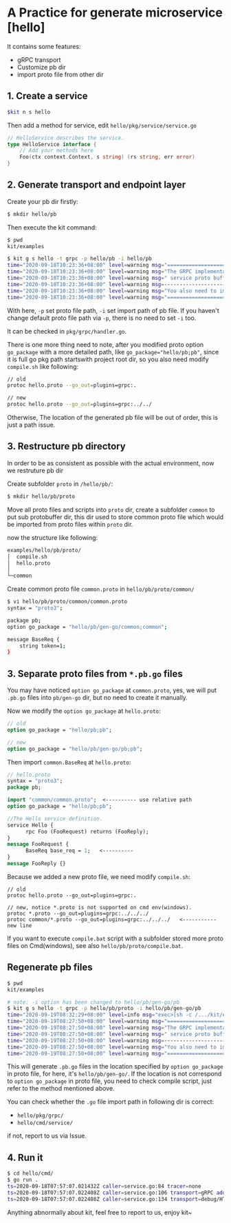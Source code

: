 # A Practice for generate microservice [hello]

It contains some features:

- gRPC transport
- Customize pb dir
- import proto file from other dir

## 1. Create a service
```bash
$kit n s hello
```

Then add a method for service, edit `hello/pkg/service/service.go`
```go
// HelloService describes the service.
type HelloService interface {
	// Add your methods here
	Foo(ctx context.Context, s string) (rs string, err error)
}
```

## 2. Generate transport and endpoint layer

Create your pb dir firstly:
```bash
$ mkdir hello/pb
```

Then execute the kit command:
```bash
$ pwd
kit/examples

$ kit g s hello -t grpc -p hello/pb -i hello/pb
time="2020-09-18T10:23:36+08:00" level=warning msg="==============================================================="
time="2020-09-18T10:23:36+08:00" level=warning msg="The GRPC implementation is not finished you need to update your"
time="2020-09-18T10:23:36+08:00" level=warning msg=" service proto buffer and run the compile script."
time="2020-09-18T10:23:36+08:00" level=warning msg=---------------------------------------------------------------
time="2020-09-18T10:23:36+08:00" level=warning msg="You also need to implement the Encoders and Decoders!"
time="2020-09-18T10:23:36+08:00" level=warning msg="==============================================================="
```

With here, `-p` set proto file path, `-i` set import path of pb file.
If you haven't change default proto file path via `-p`, there is no need to set `-i` too.

It can be checked in `pkg/grpc/handler.go`.


There is one more thing need to note, after you modified proto option `go_package` with a more detailed path, 
like `go_package="hello/pb;pb"`, since it is full go pkg path startswith project root dir, 
so you also need modify `compile.sh` like following:

```bash
// old
protoc hello.proto --go_out=plugins=grpc:.

// new
protoc hello.proto --go_out=plugins=grpc:../../
```

Otherwise, The location of the generated pb file will be out of order, this is just a path issue.

## 3. Restructure pb directory
In order to be as consistent as possible with the actual environment, now we restruture pb dir

Create subfolder `proto` in `/hello/pb/`:
```bash
$ mkdir hello/pb/proto 
```
Move all proto files and scripts into `proto` dir, create a subfolder `common` to put sub protobuffer dir,
this dir used to store common proto file which would be imported from proto files within `proto` dir.
 
now the structure like following:
```bash
examples/hello/pb/proto/
│  compile.sh
│  hello.proto
│
└─common
```
Create common proto file `common.proto` in `hello/pb/proto/common/`
```bash
$ vi hello/pb/proto/common/common.proto
syntax = "proto3";

package pb;
option go_package = "hello/pb/gen-go/common;common";

message BaseReq {
	string token=1;
}
```

## 3. Separate proto files from `*.pb.go` files

You may have noticed `option go_package` at `common.proto`, yes, we will put `.pb.go` files into 
`pb/gen-go` dir, but no need to create it manually.

Now we modify the `option go_package` at `hello.proto`:
```proto
// old
option go_package = "hello/pb;pb";

// new
option go_package = "hello/pb/gen-go/pb;pb";
``` 


Then import `common.BaseReq` at `hello.proto`:
```protobuf
// hello.proto
syntax = "proto3";
package pb;

import "common/common.proto";  <---------- use relative path
option go_package = "hello/pb;pb";

//The Hello service definition.
service Hello {
	  rpc Foo (FooRequest) returns (FooReply);
}
message FooRequest {
	  BaseReq base_req = 1;   <----------
}
message FooReply {}
```

Because we added a new proto file, we need modify `compile.sh`:
```bashtext
// old
protoc hello.proto --go_out=plugins=grpc:.

// new, notice *.proto is not supported on cmd env(windows).
protoc *.proto --go_out=plugins=grpc:../../../
protoc common/*.proto --go_out=plugins=grpc:../../../   <----------- new line
```

If you want to execute `compile.bat` script with a subfolder stored more proto
files on Cmd(windows), see also `hello/pb/proto/compile.bat`.

## Regenerate pb files
```bash
$ pwd
kit/examples

# note: -i option has been changed to hello/pb/gen-go/pb
$ kit g s hello -t grpc -p hello/pb/proto -i hello/pb/gen-go/pb
time="2020-09-19T08:32:29+08:00" level=info msg="exec>[sh -c /.../kit/examples/hello/pb/proto/compile.sh]"
time="2020-09-19T08:27:50+08:00" level=warning msg="==============================================================="
time="2020-09-19T08:27:50+08:00" level=warning msg="The GRPC implementation is not finished you need to update your"
time="2020-09-19T08:27:50+08:00" level=warning msg=" service proto buffer and run the compile script."
time="2020-09-19T08:27:50+08:00" level=warning msg=---------------------------------------------------------------
time="2020-09-19T08:27:50+08:00" level=warning msg="You also need to implement the Encoders and Decoders!"
time="2020-09-19T08:27:50+08:00" level=warning msg="==============================================================="
```

This will generate `.pb.go` files in the location specified by `option go_package` in proto file,
for here, it's `hello/pb/gen-go/`. If the location is not correspond to `option go_package` in proto file,
you need to check compile script, just refer to the method mentioned above. 
 
You can check whether the `.go` file import path in following dir is correct:
- `hello/pkg/grpc/`
- `hello/cmd/service/`

if not, report to us via Issue.

## 4. Run it
```bash
$ cd hello/cmd/
$ go run .
ts=2020-09-18T07:57:07.021432Z caller=service.go:84 tracer=none
ts=2020-09-18T07:57:07.022408Z caller=service.go:106 transport=gRPC addr=:8082
ts=2020-09-18T07:57:07.022408Z caller=service.go:134 transport=debug/HTTP addr=:8080
```

Anything abnormally about kit, feel free to report to us, enjoy kit~